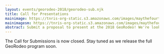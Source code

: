```yaml
---
layout: events/georodeo-2018/georodeo-sub.njk
title: Call for Presentations
mainimage: https://tnris-org-static.s3.amazonaws.com/images/maythefourth_webbanner.jpg
mainimagesm: https://tnris-org-static.s3.amazonaws.com/images/maythefourthfront_sm.jpg
abstract: Submit a proposal to present at the 2018 GeoRodeo! We're looking for presenters who can highlight new techniques and innovative approaches built on open source products, cloud technology, and innovative uses of proprietary tools. We seek to have inclusive representation of the GeoSpatial developer community - we encourage everyone to apply!
---
```


<!-- <p class="lead"> Submissions due by Friday, March 16th, 2018. We will review all topics and respond by March 30th, 2018. Thank you for helping us make the 2018 GeoRodeo a great event!</p> -->
<!-- <p class="lead">We will review all topics and respond as quickly as possible. Thank you for helping us make the 2018 GeoRodeo a great event!</p> -->
<p class="lead"> The Call for Submissions is now closed. Stay tuned as we release the full GeoRodeo program soon.</p>

<!-- <div>{% include "events/georodeo-2018/georodeo-cfp.njk" %}</div> -->
